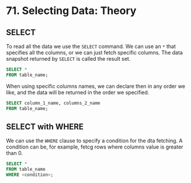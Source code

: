 # 71. Selecting Data: Theory

## SELECT

To read all the data we use the `SELECT` command. We can use an `*` that specifies all the columns, or we can just fetch specific columns. The data snapshot returned by `SELECT` is called the result set.

```sql
SELECT *
FROM table_name;
```

When using specific columns names, we can declare then in any order we like, and the data will be returned in the order we specified.

```sql
SELECT column_1_name, columns_2_name
FROM table_name;
```

## SELECT with WHERE

We can use the `WHERE` clause to specify a condition for the dta fetching. A condition can be, for example, fetcg rows where columns value is greater than 0.

```sql
SELECT *
FROM table_name
WHERE <condition>;
```
